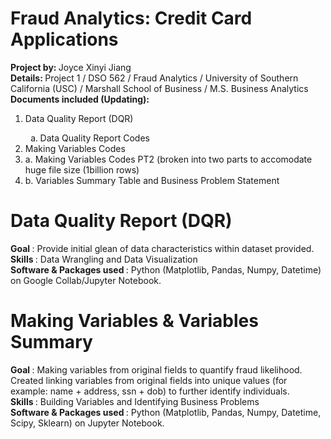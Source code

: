 # Fraud Analytics: Credit Card Applications
<b> Project by: </b> Joyce Xinyi Jiang
<br> 
<b> Details: </b> Project 1 / DSO 562 / Fraud Analytics / University of Southern California (USC) / Marshall School of Business / M.S. Business Analytics
<br>
<b> Documents included (Updating): </b>
<ol>
  <li> Data Quality Report (DQR) </li>
  <ol type="a">
  <li> Data Quality Report Codes </li>
  </ol>
  <li> Making Variables Codes </li>
  <li> a. Making Variables Codes PT2 (broken into two parts to accomodate huge file size (1billion rows) </li>
  <li> b. Variables Summary Table and Business Problem Statement </li>
</ol>


# Data Quality Report (DQR)
<b> Goal </b>: Provide initial glean of data characteristics within dataset provided.
<br>
<b> Skills </b>: Data Wrangling and Data Visualization
<br>
<b> Software & Packages used </b>: Python (Matplotlib, Pandas, Numpy, Datetime) on Google Collab/Jupyter Notebook.
<br>

# Making Variables & Variables Summary
<b> Goal </b>: Making variables from original fields to quantify fraud likelihood. Created linking variables from original fields into unique values (for example: name + address, ssn + dob) to further identify individuals. 
<br>
<b> Skills </b>: Building Variables and Identifying Business Problems
<br>
<b> Software & Packages used </b>: Python (Matplotlib, Pandas, Numpy, Datetime, Scipy, Sklearn) on Jupyter Notebook.
<br>

